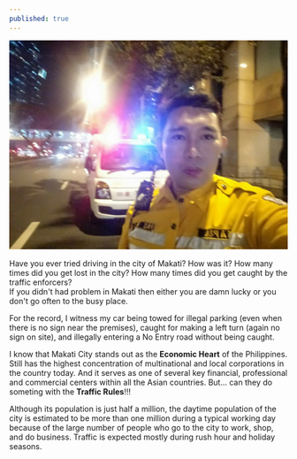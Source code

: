 ```yaml
---
published: true
---
```

![Mapsa](/images/Mapsa.jpg)

Have you ever tried driving in the city of Makati? How was it? How many times did you get lost in the city? How many times did you get caught by the traffic enforcers?   
If you didn't had problem in Makati then either you are damn lucky or you don't go often to the busy place.

For the record, I witness my car being towed for illegal parking (even when there is no sign near the premises), caught for making a left turn (again no sign on site), and illegally entering a No Entry road without being caught.

I know that Makati City stands out as the **Economic Heart** of the Philippines. Still has the highest concentration of multinational and local corporations in the country today. And it serves as one of several key financial, professional and commercial centers within all the Asian countries. 
But... can they do someting with the **Traffic Rules**!!! 

Although its population is just half a million, the daytime population of the city is estimated to be more than one million during a typical working day because of the large number of people who go to the city to work, shop, and do business. Traffic is expected mostly during rush hour and holiday seasons.